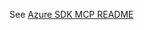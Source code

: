 See [Azure SDK MCP README](https://github.com/azure/azure-sdk-tools/blob/main/eng/common/mcp/README.md)
